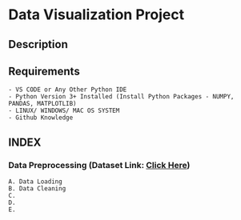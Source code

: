 #  Data Visualization Project
## **Description**
	

## **Requirements**
	- VS CODE or Any Other Python IDE
	- Python Version 3+ Installed (Install Python Packages - NUMPY, PANDAS, MATPLOTLIB)
	- LINUX/ WINDOWS/ MAC OS SYSTEM
	- Github Knowledge

## **INDEX**
### Data Preprocessing (Dataset Link: <a href="https://www.kaggle.com/datasets/rajsengo/indian-premier-league-ipl-all-seasons">Click Here</a>)
    A. Data Loading
    B. Data Cleaning
    C. 
    D. 
    E. 

